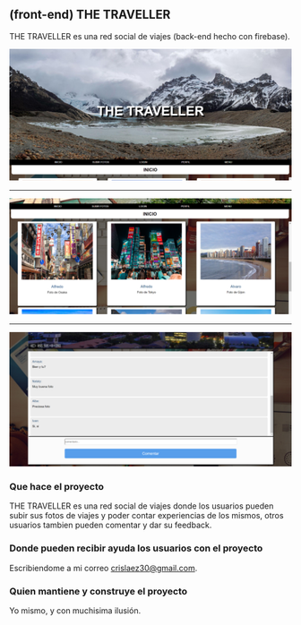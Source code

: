 ## (front-end) THE TRAVELLER

THE TRAVELLER es una red social de viajes (back-end hecho con firebase).

<img src="https://github.com/crislaez/ProjectoFinalGradoSuperior-React/blob/master/src/imagenes/foto_proyecto.PNG" />
<hr>
<img src="https://github.com/crislaez/ProjectoFinalGradoSuperior-React/blob/master/src/imagenes/foto_proyecto_2.PNG" />
<hr>
<img src="https://github.com/crislaez/ProjectoFinalGradoSuperior-React/blob/master/src/imagenes/foto_proyecto_3.PNG" />

### Que hace el proyecto

THE TRAVELLER es una red social de viajes donde los usuarios pueden subir sus fotos de viajes
y poder contar experiencias de los mismos, otros usuarios tambien pueden comentar y dar su feedback.
 
### Donde pueden recibir ayuda los usuarios con el proyecto
 
Escribiendome a mi correo crislaez30@gmail.com.

### Quien mantiene y construye el proyecto

Yo mismo, y con muchisima ilusión.
